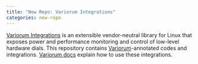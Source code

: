 ```yaml
---
title: "New Repo: Variorum Integrations"
categories: new-repo
---
```


[Variorum Integrations](https://github.com/LLNL/variorum-integrations) is an extensible vendor-neutral library for Linux that exposes power and performance monitoring and control of low-level hardware dials. This repository contains [Variorum](https://github.com/llnl/variorum)-annotated codes and integrations. [Variorum docs](https://variorum.readthedocs.io/) explain how to use these integrations.
